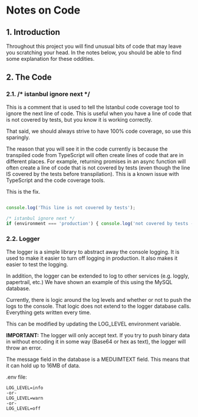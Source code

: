 # Notes on Code

## 1. Introduction

Throughout this project you will find unusual bits of code that may leave you scratching your head.
In the notes below, you should be able to find some explanation for these oddities.

## 2. The Code

### 2.1. /* istanbul ignore next */  
This is a comment that is used to tell the Istanbul code coverage tool to ignore the next line of code.
This is useful when you have a line of code that is not covered by tests, but you know it is working correctly.

That said, we should always strive to have 100% code coverage, so use this sparingly.

The reason that you will see it in the code currently is because the transpiled code from TypeScript
will often create lines of code that are in different places.  For example, returning promises in an
async function will often create a line of code that is not covered by tests (even though the line IS 
covered by the tests before transpilation). This is a known issue with TypeScript and the code coverage
tools.

This is the fix.

```javascript

console.log('This line is not covered by tests');

/* istanbul ignore next */
if (environment === 'production') { console.log('not covered by tests - because it can\'t be executed by the local tests'); }
```

### 2.2. Logger

The logger is a simple library to abstract away the console logging.  It is used to make it easier to
turn off logging in production.  It also makes it easier to test the logging.

In addition, the logger can be extended to log to other services (e.g. loggly, papertrail, etc.)
We have shown an example of this using the MySQL database.

Currently, there is logic around the log levels and whether or not to push the logs to the console.
That logic does not extend to the logger database calls.  Everything gets written every time.

This can be modified by updating the LOG_LEVEL environment variable.

**IMPORTANT:** The logger will only accept text.  If you try to push binary data in without encoding it
in some way (Base64 or hex as text), the logger will throw an error.

The message field in the database is a MEDUIMTEXT field.  This means that it can hold up to 16MB of data.

.env file:
```
LOG_LEVEL=info
-or-
LOG_LEVEL=warn
-or-
LOG_LEVEL=off
```
